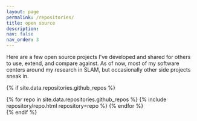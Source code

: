 ```yaml
---
layout: page
permalink: /repositories/
title: open source
description:
nav: false
nav_order: 3
---
```


Here are a few open source projects I've developed and shared for others to use,
extend, and compare against. As of now, most of my software centers around my
research in SLAM, but occasionally other side projects sneak in.

{% if site.data.repositories.github_repos %}
<div class="repositories d-flex flex-wrap flex-md-row flex-column justify-content-between align-items-center">
  {% for repo in site.data.repositories.github_repos %}
    {% include repository/repo.html repository=repo %}
  {% endfor %}
</div>
{% endif %}
